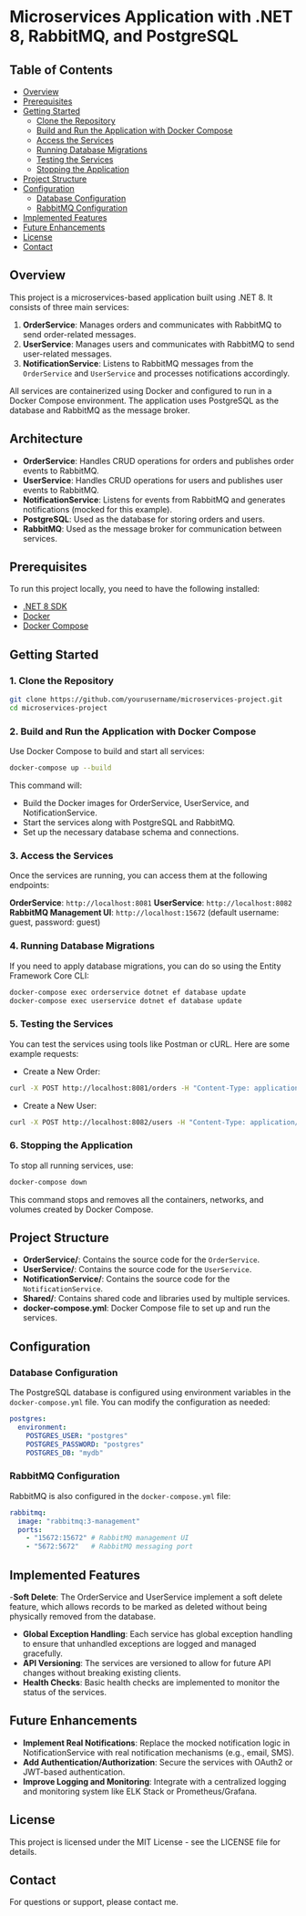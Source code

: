 # Microservices Application with .NET 8, RabbitMQ, and PostgreSQL

## Table of Contents

- [Overview](#overview)
- [Prerequisites](#prerequisites)
- [Getting Started](#getting-started)
  - [Clone the Repository](#1-clone-the-repository)
  - [Build and Run the Application with Docker Compose](#2-build-and-run-the-application-with-docker-compose)
  - [Access the Services](#3-access-the-services)
  - [Running Database Migrations](#4-running-database-migrations)
  - [Testing the Services](#5-testing-the-services)
  - [Stopping the Application](#6-stopping-the-application)
- [Project Structure](#project-structure)
- [Configuration](#configuration)
  - [Database Configuration](#database-configuration)
  - [RabbitMQ Configuration](#rabbitmq-configuration)
- [Implemented Features](#implemented-features)
- [Future Enhancements](#future-enhancements)
- [License](#license)
- [Contact](#contact)

## Overview

This project is a microservices-based application built using .NET 8. It consists of three main services:

1. **OrderService**: Manages orders and communicates with RabbitMQ to send order-related messages.
2. **UserService**: Manages users and communicates with RabbitMQ to send user-related messages.
3. **NotificationService**: Listens to RabbitMQ messages from the `OrderService` and `UserService` and processes notifications accordingly.

All services are containerized using Docker and configured to run in a Docker Compose environment. The application uses PostgreSQL as the database and RabbitMQ as the message broker.

## Architecture

- **OrderService**: Handles CRUD operations for orders and publishes order events to RabbitMQ.
- **UserService**: Handles CRUD operations for users and publishes user events to RabbitMQ.
- **NotificationService**: Listens for events from RabbitMQ and generates notifications (mocked for this example).
- **PostgreSQL**: Used as the database for storing orders and users.
- **RabbitMQ**: Used as the message broker for communication between services.

## Prerequisites

To run this project locally, you need to have the following installed:

- [.NET 8 SDK](https://dotnet.microsoft.com/download/dotnet/8.0)
- [Docker](https://www.docker.com/products/docker-desktop)
- [Docker Compose](https://docs.docker.com/compose/install/)

## Getting Started

### 1. Clone the Repository

```bash
git clone https://github.com/yourusername/microservices-project.git
cd microservices-project
```

### 2. Build and Run the Application with Docker Compose
Use Docker Compose to build and start all services:

```bash
docker-compose up --build
```

This command will:

 - Build the Docker images for OrderService, UserService, and NotificationService.
 - Start the services along with PostgreSQL and RabbitMQ.
 - Set up the necessary database schema and connections.

### 3. Access the Services
Once the services are running, you can access them at the following endpoints:

**OrderService**: ``http://localhost:8081``
**UserService**: ``http://localhost:8082``
**RabbitMQ Management UI**: ``http://localhost:15672`` (default username: guest, password: guest)

### 4. Running Database Migrations
If you need to apply database migrations, you can do so using the Entity Framework Core CLI:

```bash
docker-compose exec orderservice dotnet ef database update
docker-compose exec userservice dotnet ef database update
```

### 5. Testing the Services
You can test the services using tools like Postman or cURL. Here are some example requests:

 - Create a New Order:
```bash
curl -X POST http://localhost:8081/orders -H "Content-Type: application/json" -d '{"ProductName": "Product1", "Quantity": 2, "Price": 50.00}'
```

 - Create a New User:
```bash
curl -X POST http://localhost:8082/users -H "Content-Type: application/json" -d '{"FirstName": "John", "LastName": "Doe", "Email": "john.doe@example.com"}'

```

### 6. Stopping the Application
To stop all running services, use:
```bash
docker-compose down
```
This command stops and removes all the containers, networks, and volumes created by Docker Compose.

## Project Structure
 - **OrderService/**: Contains the source code for the ``OrderService``.
 - **UserService/**: Contains the source code for the ``UserService``.
 - **NotificationService/**: Contains the source code for the ``NotificationService``.
 - **Shared/**: Contains shared code and libraries used by multiple services.
 - **docker-compose.yml**: Docker Compose file to set up and run the services.

## Configuration
### Database Configuration
The PostgreSQL database is configured using environment variables in the ``docker-compose.yml`` file. You can modify the configuration as needed:

```yaml
postgres:
  environment:
    POSTGRES_USER: "postgres"
    POSTGRES_PASSWORD: "postgres"
    POSTGRES_DB: "mydb"
```

### RabbitMQ Configuration
RabbitMQ is also configured in the ``docker-compose.yml`` file:
```yaml
rabbitmq:
  image: "rabbitmq:3-management"
  ports:
    - "15672:15672" # RabbitMQ management UI
    - "5672:5672"   # RabbitMQ messaging port

```

## Implemented Features
 -**Soft Delete**: The OrderService and UserService implement a soft delete feature, which allows records to be marked as deleted without being physically removed from the database.
 - **Global Exception Handling**: Each service has global exception handling to ensure that unhandled exceptions are logged and managed gracefully.
 - **API Versioning**: The services are versioned to allow for future API changes without breaking existing clients.
 - **Health Checks**: Basic health checks are implemented to monitor the status of the services.

## Future Enhancements
 - **Implement Real Notifications**: Replace the mocked notification logic in NotificationService with real notification mechanisms (e.g., email, SMS).
 - **Add Authentication/Authorization**: Secure the services with OAuth2 or JWT-based authentication.
 - **Improve Logging and Monitoring**: Integrate with a centralized logging and monitoring system like ELK Stack or Prometheus/Grafana.

## License
This project is licensed under the MIT License - see the LICENSE file for details.

## Contact
For questions or support, please contact me.